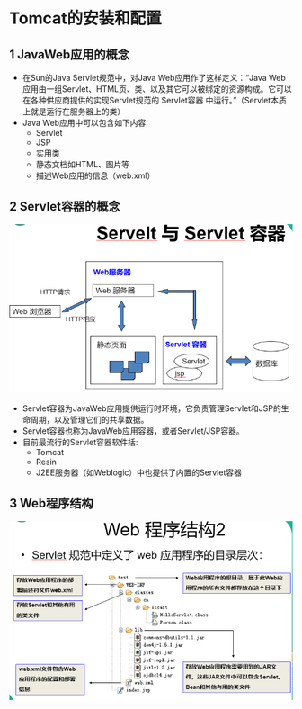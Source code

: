 # Tomcat的安装和配置

## 1 JavaWeb应用的概念

- 在Sun的Java Servlet规范中，对Java Web应用作了这样定义：“Java Web应用由一组Servlet、HTML页、类、以及其它可以被绑定的资源构成。它可以在各种供应商提供的实现Servlet规范的 Servlet容器 中运行。”（Servlet本质上就是运行在服务器上的类）
- Java Web应用中可以包含如下内容:
  - Servlet
  - JSP
  - 实用类
  - 静态文档如HTML、图片等
  - 描述Web应用的信息（web.xml）

## 2 Servlet容器的概念

![1572054994959](Tomcat%E7%9A%84%E5%AE%89%E8%A3%85%E5%92%8C%E9%85%8D%E7%BD%AE.assets/1572054994959.png)

- Servlet容器为JavaWeb应用提供运行时环境，它负责管理Servlet和JSP的生命周期，以及管理它们的共享数据。
- Servlet容器也称为JavaWeb应用容器，或者Servlet/JSP容器。
- 目前最流行的Servlet容器软件括:
  - Tomcat
  - Resin
  - J2EE服务器（如Weblogic）中也提供了内置的Servlet容器

## 3 Web程序结构

![image-20191026102131431](Tomcat%E7%9A%84%E5%AE%89%E8%A3%85%E5%92%8C%E9%85%8D%E7%BD%AE.assets/image-20191026102131431.png)

